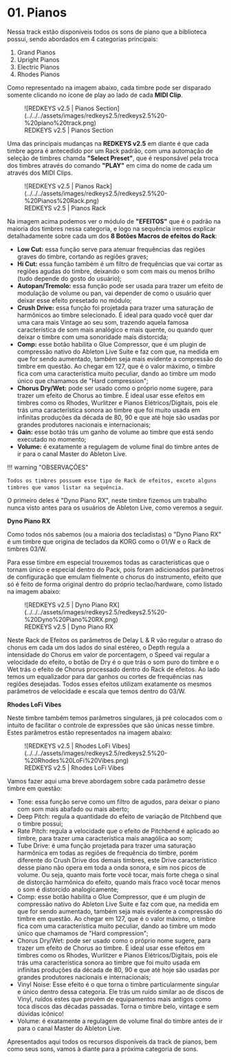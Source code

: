 # **01. Pianos**

Nessa track estão disponíveis todos os sons de piano que a biblioteca possui, sendo abordados em 4 categorias principais:

1. Grand Pianos
2. Upright Pianos
3. Electric Pianos
4. Rhodes Pianos

Como representado na imagem abaixo, cada timbre pode ser disparado somente clicando no ícone de play ao lado de cada **MIDI Clip**.

<figure markdown="span">
  ![REDKEYS v2.5 | Pianos Section](../../../assets/images/redkeys2.5/redkeys2.5%20-%20piano%20track.png)
  <figcaption>REDKEYS v2.5 | Pianos Section</figcaption>
</figure>

Uma das principais mudanças na **REDKEYS v2.5** em diante é que cada timbre agora é antecedido por um Rack padrão, com uma automação de seleção de timbres chamda **"Select Preset"**, que é responsável pela troca dos timbres através do comando **"PLAY"** em cima do nome de cada um através dos MIDI Clips.

<figure markdown="span">
  ![REDKEYS v2.5 | Pianos Rack](../../../assets/images/redkeys2.5/redkeys2.5%20-%20Pianos%20Rack.png)
  <figcaption>REDKEYS v2.5 | Pianos Rack</figcaption>
</figure>

Na imagem acima podemos ver o módulo de **"EFEITOS"** que é o padrão na maioria dos timbres nessa categoria, e logo na sequência iremos explicar detalhadamente sobre cada um dos **8 Botões Macros de efeitos do Rack**:

- **Low Cut:** essa função serve para atenuar frequências das regiões graves do timbre, cortando as regiões graves;
- **Hi Cut:** essa função também é um filtro de frequências que vai cortar as regiões agudas do timbre, deixando o som com mais ou menos brilho (tudo depende do gosto do usuário);
- **Autopan/Tremolo:** essa função pode ser usada para trazer um efeito de modulação de volume ou pan, vai depender de como o usuário quer deixar esse efeito presetado no módulo;
- **Crush Drive:** essa função foi projetada para trazer uma saturação de harmônicos ao timbre selecionado. É ideal para quado você quer dar uma cara mais Vintage ao seu som, trazendo aquela famosa característica de som mais analógico e mais quente, ou quando quer deixar o timbre com uma sonoridade mais distorcida;
- **Comp:** esse botão habilita o Glue Compressor, que é um plugin de compressão nativo do Ableton Live Suite e faz com que, na medida em que for sendo aumentado, também seja mais evidente a compressão do timbre em questão. Ao chegar em 127, que é o valor máximo, o timbre fica com uma característica muito peculiar, dando ao timbre um modo único que chamamos de "Hard compression";
- **Chorus Dry/Wet:** pode ser usado como o próprio nome sugere, para trazer um efeito de Chorus ao timbre. É ideal usar esse efeitos em timbres como os Rhodes, Wurlitzer e Pianos Elétricos/Digitais, pois ele trás uma característica sonora ao timbre que foi muito usada em infinitas produções da década de 80, 90 e que até hoje são usadas por grandes produtores nacionais e internacionais;
- **Gain:** esse botão trás um ganho de volume ao timbre que está sendo executado no momento;
- **Volume:** é exatamente a regulagem de volume final do timbre antes de ir para o canal Master do Ableton Live.

!!! warning "OBSERVAÇÕES"

    Todos os timbres possuem esse tipo de Rack de efeitos, exceto alguns timbres que vamos listar na sequência.

O primeiro deles é "Dyno Piano RX", neste timbre fizemos um trabalho nunca visto antes para os usuários de Ableton Live, como veremos a seguir.

**Dyno Piano RX**

Como todos nós sabemos (ou a maioria dos tecladistas) o "Dyno Piano RX" é um timbre que origina de teclados da KORG como o 01/W e o Rack de timbres 03/W.

Para esse timbre em especial trouxemos todas as características que o tornam único e especial dentro do Pack, pois foram adicionados parâmetros de configuração que emulam fielmente o chorus do instrumento, efeito que só é feito de forma original dentro do próprio teclao/hardware, como listado na imagem abaixo:

<figure markdown="span">
  ![REDKEYS v2.5 | Dyno Piano RX](../../../assets/images/redkeys2.5/redkeys2.5%20-%20Dyno%20Piano%20RX.png)
  <figcaption>REDKEYS v2.5 | Dyno Piano RX</figcaption>
</figure>

Neste Rack de Efeitos os parâmetros de Delay L & R vão regular o atraso do chorus em cada um dos lados do sinal estéreo, o Depth regula a intensidade do Chorus em valor de porcentagem, o Speed vai regular a velocidade do efeito, o botão de Dry é o que trás o som puro do timbre e o Wet trás o efeito de Chorus processado dentro do Rack de efeitos. Ao lado temos um equalizador para dar ganhos ou cortes de frequências nas regiões desejadas. Todos esses efeitos utilizam exatamente os mesmos parâmetros de velocidade e escala que temos dentro do 03/W.

**Rhodes LoFi Vibes**

Neste timbre também temos parâmetros singulares, já pré colocados com o intuito de facilitar o controle de expressões que são únicas nesse timbre. Estes parâmetros estão representados na imagem abaixo:

<figure markdown="span">
  ![REDKEYS v2.5 | Rhodes LoFi Vibes](../../../assets/images/redkeys2.5/redkeys2.5%20-%20Rhodes%20LoFi%20Vibes.png)
  <figcaption>REDKEYS v2.5 | Rhodes LoFi Vibes</figcaption>
</figure>

Vamos fazer aqui uma breve abordagem sobre cada parâmetro desse timbre em questão:

- Tone: essa função serve como um filtro de agudos, para deixar o piano com som mais abafado ou mais aberto;
- Deep Pitch: regula a quantidade do efeito de variação de Pitchbend que o timbre possui;
- Rate Pitch: regula a velocidade que o efeito de Pitchbend é aplicado ao timbre, para trazer uma característica mais anagólica ao som;
- Tube Drive: é uma função projetada para trazer uma saturação harmônica em todas as regiões de frequência do timbre, porém diferente do Crush Drive dos demais timbres, este Drive característico desse piano não opera em toda a onda sonora, e sim nos picos de volume. Ou seja, quanto mais forte você tocar, mais forte chega o sinal de distorção harmônica do efeito, quando mais fraco você tocar menos o som é distorcido analogicamente;
- Comp: esse botão habilita o Glue Compressor, que é um plugin de compressão nativo do Ableton Live Suite e faz com que, na medida em que for sendo aumentado, também seja mais evidente a compressão do timbre em questão. Ao chegar em 127, que é o valor máximo, o timbre fica com uma característica muito peculiar, dando ao timbre um modo único que chamamos de "Hard compression";
- Chorus Dry/Wet: pode ser usado como o próprio nome sugere, para trazer um efeito de Chorus ao timbre. É ideal usar esse efeitos em timbres como os Rhodes, Wurlitzer e Pianos Elétricos/Digitais, pois ele trás uma característica sonora ao timbre que foi muito usada em infinitas produções da década de 80, 90 e que até hoje são usadas por grandes produtores nacionais e internacionais;
- Vinyl Noise: Esse efeito é o que torna o timbre particularmente singular e único dentro dessa categoria. Ele trás um ruído similar ao de discos de Vinyl, ruídos estes que provém de equipamentos mais antigos como toca discos das décadas passadas. Torna o timbre belo, vintage e sem dúvidas icônico!
- Volume: é exatamente a regulagem de volume final do timbre antes de ir para o canal Master do Ableton Live.

Apresentados aqui todos os recursos disponíveis da track de pianos, bem como seus sons, vamos à diante para a próxima categoria de sons.